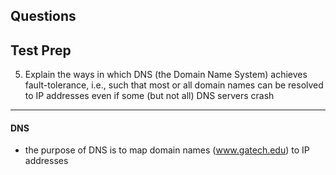 ## Questions

## Test Prep
5. Explain the ways in which DNS (the Domain Name System) achieves fault-tolerance, i.e.,
such that most or all domain names can be resolved to IP addresses even if some (but
not all) DNS servers crash

-------------

#### DNS
  - the purpose of DNS is to map domain names (www.gatech.edu) to IP addresses
